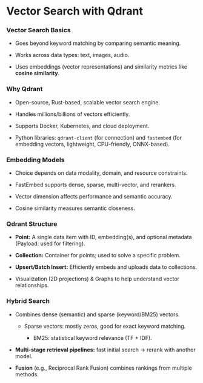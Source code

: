 # Vector Search with Qdrant

### Vector Search Basics

- Goes beyond keyword matching by comparing semantic meaning.

- Works across data types: text, images, audio.

- Uses embeddings (vector representations) and similarity metrics like **cosine similarity**.

### Why Qdrant

- Open-source, Rust-based, scalable vector search engine.

- Handles millions/billions of vectors efficiently.

- Supports Docker, Kubernetes, and cloud deployment.

- Python libraries: `qdrant-client` (for connection) and `fastembed` (for embedding vectors, lightweight, CPU-friendly, ONNX-based).

### Embedding Models

- Choice depends on data modality, domain, and resource constraints.

- FastEmbed supports dense, sparse, multi-vector, and rerankers.

- Vector dimension affects performance and semantic accuracy.

- Cosine similarity measures semantic closeness.

### Qdrant Structure

- **Point:** A single data item with ID, embedding(s), and optional metadata (Payload: used for filtering).

- **Collection:** Container for points; used to solve a specific problem.

- **Upsert/Batch Insert:** Efficiently embeds and uploads data to collections.

- Visualization (2D projections) & Graphs to help understand vector relationships.

### Hybrid Search

- Combines dense (semantic) and sparse (keyword/BM25) vectors.
  
  - Sparse vectors: mostly zeros, good for exact keyword matching.
    
    - BM25: statistical keyword relevance (TF + IDF).

- **Multi-stage retrieval pipelines:** fast initial search → rerank with another model.

- **Fusion** (e.g., Reciprocal Rank Fusion) combines rankings from multiple methods.
